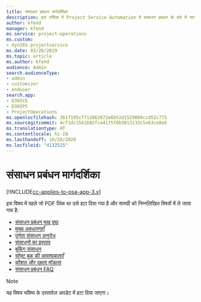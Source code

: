 ```yaml
---
title: संसाधन प्रबंधन मार्गदर्शिका
description: इस टॉपिक में Project Service Automation में संसाधन प्रबंधन के बारे में जानकारी देने वाले लिंक प्रदान किये गए हैं
author: kfend
manager: kfend
ms.service: project-operations
ms.custom:
- dyn365-projectservice
ms.date: 03/28/2019
ms.topic: article
ms.author: kfend
audience: Admin
search.audienceType:
- admin
- customizer
- enduser
search.app:
- D365CE
- D365PS
- ProjectOperations
ms.openlocfilehash: 3b1f195cf712862972e6b52d1529089ccd52c775
ms.sourcegitcommit: 4cf1dc1561b92fca4175f0b3813133c5e63ce8e6
ms.translationtype: HT
ms.contentlocale: hi-IN
ms.lasthandoff: 10/28/2020
ms.locfileid: "4132515"
---
```

# <a name="resource-management-guide"></a>संसाधन प्रबंधन मार्गदर्शिका

[!INCLUDE[cc-applies-to-psa-app-3.x](../../includes/cc-applies-to-psa-app-3x.md)]

इस विषय में पहले जो PDF लिंक था उसे हटा दिया गया है और सामग्री को निम्नलिखित विषयों में ले जाया गया है:

- [संसाधन प्रबंधन मुख पृष्ठ](../resource-management-home-page.md)
- [मुख्य अवधारणाएँ](../reports-key-concepts.md)
- [पूर्णता संसाधन अनुरोध](../resource-management-fulfill-requests.md)
- [संसाधनों का प्रस्ताव](../resource-management-propose-resources.md)
- [बुकिंग संसाधन](../resource-management-book-resources-scheduleboard.md)
- [सॉफ़्ट बुक की आवश्यकताएँ](../resource-management-softbook-requirements.md)
- [कौशल और दक्षता मॉडल्स](../resource-management-skills-proficiency.md)
- [संसाधन प्रबंधन FAQ](../resource-management-faq.md)

> [!NOTE]
> यह विषय भविष्य के दस्तावेज़ अपडेट में हटा दिया जाएगा। 
